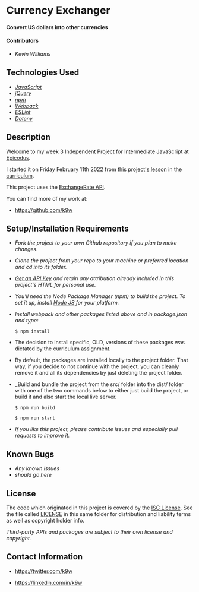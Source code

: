 # Currency Exchanger

#### Convert US dollars into other currencies

#### Contributors

 * _Kevin Williams_

## Technologies Used

* _[JavaScript](https://developer.mozilla.org/en-US/docs/Web/JavaScript)_
* _[jQuery](https://jquery.com/)_
* _[npm](https://www.npmjs.com)_
* _[Webpack](https://webpack.js.org)_
* _[ESLint](https://eslint.org)_
* _[Dotenv](https://www.npmjs.com/package/dotenv)_

## Description

Welcome to my week 3 Independent Project for Intermediate JavaScript
at [Epicodus](https://epicodus.com).

I started it on Friday February 11th 2022 from [this project's
lesson](https://www.learnhowtoprogram.com/intermediate-javascript/asynchrony-and-apis/asynchrony-and-apis-independent-project)
in the [curriculum](https://learnhowtoprogram.com/).

This project uses the [ExchangeRate
API](https://www.exchangerate-api.com).

You can find more of my work at:

* https://github.com/k9w

## Setup/Installation Requirements

* _Fork the project to your own Github repository if you plan to make
  changes._

* _Clone the project from your repo to your machine or preferred
  location and cd into its folder._

* _[Get an API Key](https://www.exchangerate-api.com) and retain any
  attribution already included in this project's HTML for personal use._

* _You'll need the Node Package Manager (npm) to build the project. To
  set it up, install [Node JS](https://nodejs.org) for your platform._

* _Install webpack and other packages listed above and in package.json
  and type:_
  
  ```$ npm install```

* The decision to install specific, OLD, versions of these packages
  was dictated by the curriculum assignment.

* By default, the packages are installed locally to the project
  folder. That way, if you decide to not continue with the project,
  you can cleanly remove it and all its dependencies by just deleting
  the project folder.

* _Build and bundle the project from the src/ folder into the dist/
  folder with one of the two commands below to either just build the 
  project, or build it and also start the local live server.
  
  ```$ npm run build```
  
  ```$ npm run start```

* _If you like this project, please contribute issues and especially
  pull requests to improve it._

## Known Bugs

* _Any known issues_
* _should go here_

## License

The code which originated in this project is covered by the [ISC
License](https://choosealicense.com/licenses/isc). See the file called
[LICENSE](https://github.com/k9w/curency-exchanger/blob/main/LICENSE)
in this same folder for distribution and liability terms as well as
copyright holder info.

_Third-party APIs and packages are subject to their own license and
copyright._

## Contact Information

 - <https://twitter.com/k9w>

 - <https://linkedin.com/in/k9w>
